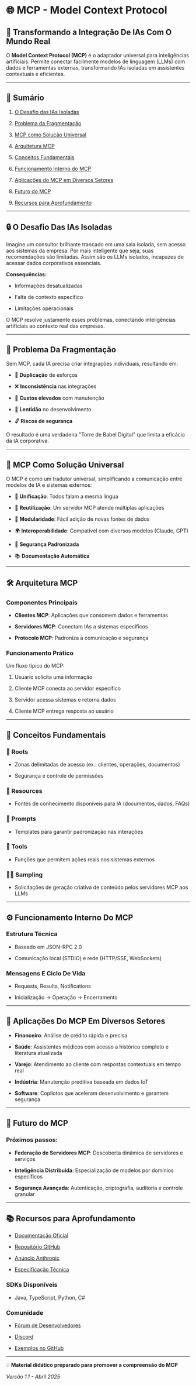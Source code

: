 # 🌐 MCP - Model Context Protocol

## 🚀 Transformando a Integração De IAs Com O Mundo Real

O **Model Context Protocol (MCP)** é o adaptador universal para inteligências artificiais. Permite conectar facilmente modelos de linguagem (LLMs) com dados e ferramentas externas, transformando IAs isoladas em assistentes contextuais e eficientes.

---

## 📖 Sumário

1. [O Desafio das IAs Isoladas](https://chatgpt.com/c/6807b5ad-85e4-8003-ba1b-2406131470db#o-desafio-das-ias-isoladas)
    
2. [Problema da Fragmentação](https://chatgpt.com/c/6807b5ad-85e4-8003-ba1b-2406131470db#problema-da-fragmenta%C3%A7%C3%A3o)
    
3. [MCP como Solução Universal](https://chatgpt.com/c/6807b5ad-85e4-8003-ba1b-2406131470db#mcp-como-solu%C3%A7%C3%A3o-universal)
    
4. [Arquitetura MCP](https://chatgpt.com/c/6807b5ad-85e4-8003-ba1b-2406131470db#arquitetura-mcp)
    
5. [Conceitos Fundamentais](https://chatgpt.com/c/6807b5ad-85e4-8003-ba1b-2406131470db#conceitos-fundamentais)
    
6. [Funcionamento Interno do MCP](https://chatgpt.com/c/6807b5ad-85e4-8003-ba1b-2406131470db#funcionamento-interno-do-mcp)
    
7. [Aplicações do MCP em Diversos Setores](https://chatgpt.com/c/6807b5ad-85e4-8003-ba1b-2406131470db#aplica%C3%A7%C3%B5es-do-mcp-em-diversos-setores)
    
8. [Futuro do MCP](https://chatgpt.com/c/6807b5ad-85e4-8003-ba1b-2406131470db#futuro-do-mcp)
    
9. [Recursos para Aprofundamento](https://chatgpt.com/c/6807b5ad-85e4-8003-ba1b-2406131470db#recursos-para-aprofundamento)
    

---

## 🔒 O Desafio Das IAs Isoladas

Imagine um consultor brilhante trancado em uma sala isolada, sem acesso aos sistemas da empresa. Por mais inteligente que seja, suas recomendações são limitadas. Assim são os LLMs isolados, incapazes de acessar dados corporativos essenciais.

**Consequências:**

- Informações desatualizadas
    
- Falta de contexto específico
    
- Limitações operacionais
    

O MCP resolve justamente esses problemas, conectando inteligências artificiais ao contexto real das empresas.

---

## 🔗 Problema Da Fragmentação

Sem MCP, cada IA precisa criar integrações individuais, resultando em:

- 🚨 **Duplicação** de esforços
    
- ❌ **Inconsistência** nas integrações
    
- 💸 **Custos elevados** com manutenção
    
- 🐢 **Lentidão** no desenvolvimento
    
- 🔓 **Riscos de segurança**
    

O resultado é uma verdadeira "Torre de Babel Digital" que limita a eficácia da IA corporativa.

---

## 🌟 MCP Como Solução Universal

O MCP é como um tradutor universal, simplificando a comunicação entre modelos de IA e sistemas externos:

- 📌 **Unificação**: Todos falam a mesma língua
    
- 🔄 **Reutilização**: Um servidor MCP atende múltiplas aplicações
    
- 🔧 **Modularidade**: Fácil adição de novas fontes de dados
    
- 🌍 **Interoperabilidade**: Compatível com diversos modelos (Claude, GPT)
    
- 🔐 **Segurança Padronizada**
    
- 📚 **Documentação Automática**
    

---

## 🛠️ Arquitetura MCP

### Componentes Principais

- **Clientes MCP**: Aplicações que consomem dados e ferramentas
    
- **Servidores MCP**: Conectam IAs a sistemas específicos
    
- **Protocolo MCP**: Padroniza a comunicação e segurança
    

### Funcionamento Prático

Um fluxo típico do MCP:

1. Usuário solicita uma informação
    
2. Cliente MCP conecta ao servidor específico
    
3. Servidor acessa sistemas e retorna dados
    
4. Cliente MCP entrega resposta ao usuário
    

---

## 📌 Conceitos Fundamentais

### 🌱 Roots

- Zonas delimitadas de acesso (ex.: clientes, operações, documentos)
    
- Segurança e controle de permissões
    

### 📖 Resources

- Fontes de conhecimento disponíveis para IA (documentos, dados, FAQs)
    

### 📜 Prompts

- Templates para garantir padronização nas interações
    

### 🔨 Tools

- Funções que permitem ações reais nos sistemas externos
    

### 🧞‍♂️ Sampling

- Solicitações de geração criativa de conteúdo pelos servidores MCP aos LLMs
    

---

## ⚙️ Funcionamento Interno Do MCP

### Estrutura Técnica

- Baseado em JSON-RPC 2.0
    
- Comunicação local (STDIO) e rede (HTTP/SSE, WebSockets)
    

### Mensagens E Ciclo De Vida

- Requests, Results, Notifications
    
- Inicialização → Operação → Encerramento
    

---

## 💼 Aplicações Do MCP Em Diversos Setores

- **Financeiro**: Análise de crédito rápida e precisa
    
- **Saúde**: Assistentes médicos com acesso a histórico completo e literatura atualizada
    
- **Varejo**: Atendimento ao cliente com respostas contextuais em tempo real
    
- **Indústria**: Manutenção preditiva baseada em dados IoT
    
- **Software**: Copilotos que aceleram desenvolvimento e garantem segurança
    

---

## 🚀 Futuro do MCP

### Próximos passos:

- **Federação de Servidores MCP**: Descoberta dinâmica de servidores e serviços
    
- **Inteligência Distribuída**: Especialização de modelos por domínios específicos
    
- **Segurança Avançada**: Autenticação, criptografia, auditoria e controle granular
    

---

## 📚 Recursos para Aprofundamento

- [Documentação Oficial](https://modelcontextprotocol.io/)
    
- [Repositório GitHub](https://github.com/modelcontextprotocol)
    
- [Anúncio Anthropic](https://www.anthropic.com/news/model-context-protocol)
    
- [Especificação Técnica](https://spec.modelcontextprotocol.io/)
    

### SDKs Disponíveis

- Java, TypeScript, Python, C#
    

### Comunidade

- [Fórum de Desenvolvedores](https://forum.modelcontextprotocol.io/)
    
- [Discord](https://discord.gg/mcp)
    
- [Exemplos no GitHub](https://github.com/modelcontextprotocol/examples)
    

---

💡 **Material didático preparado para promover a compreensão do MCP**

_Versão 1.1 - Abril 2025_